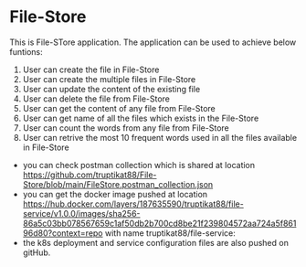 # File-Store
This is File-STore application. The application can be used to achieve below funtions:
1. User can create the file in File-Store
1. User can create the multiple files in File-Store
2. User can update the content of the existing file
3. User can delete the file from File-Store
4. User can get the content of any file from File-Store
5. User can get name of all the files which exists in the File-Store
6. User can count the words from any file from File-Store
7. User can retrive the most 10 frequent words used in all the files available in File-Store

- you can check postman collection which is shared at location https://github.com/truptikat88/File-Store/blob/main/FileStore.postman_collection.json 
- you can get the docker image pushed at location https://hub.docker.com/layers/187635590/truptikat88/file-service/v1.0.0/images/sha256-86a5c03bb078567659c1af50db2b700cd8be21f239804572aa724a5f86196d80?context=repo with name truptikat88/file-service:<latest version>
- the k8s deployment and service configuration files are also pushed on gitHub.
